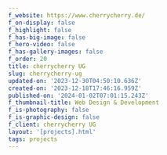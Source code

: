 ```yaml
---
f_website: https://www.cherrycherry.de/
f_on-display: false
f_highlight: false
f_has-big-image: false
f_hero-video: false
f_has-gallery-images: false
f_order: 20
title: cherrycherry UG
slug: cherrycherry-ug
updated-on: '2023-12-30T04:50:10.636Z'
created-on: '2023-12-18T17:46:16.959Z'
published-on: '2024-01-02T07:01:15.243Z'
f_thumbnail-title: Web Design & Development
f_is-photography: false
f_is-graphic-design: false
f_client: cherrycherry UG
layout: '[projects].html'
tags: projects
---
```



